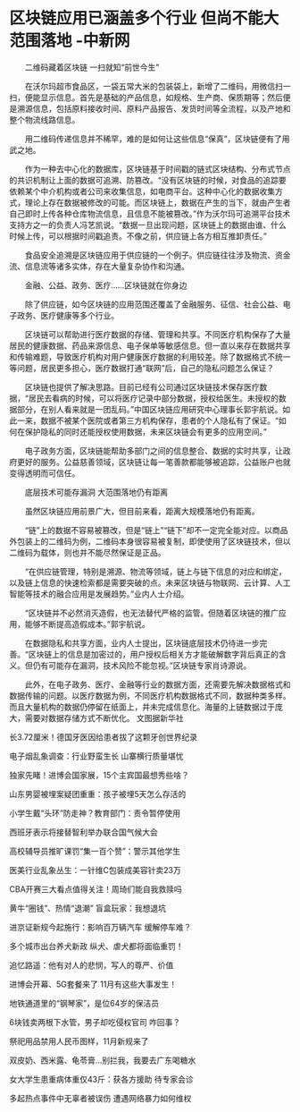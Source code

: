 # 区块链应用已涵盖多个行业 但尚不能大范围落地 -中新网

　　二维码藏着区块链 一扫就知“前世今生”

　　在沃尔玛超市食品区，一袋五常大米的包装袋上，新增了二维码，用微信扫一扫，便能显示信息。首先是基础的产品信息，如规格、生产商、保质期等；然后便是溯源信息，包括原料接收时间、原料产品报告、发货时间等全流程，以及产地和整个物流线路信息。

　　用二维码传递信息并不稀罕，难的是如何让这些信息“保真”，区块链便有了用武之地。

　　作为一种去中心化的数据库，区块链基于时间戳的链式区块结构、分布式节点的共识机制让上面的数据可追溯、防篡改。“没有区块链的时候，对食品的追踪要依赖某个中介机构或者公司来收集信息，如电商平台。这种中心化的数据收集方式，理论上存在数据被修改的可能。而区块链上，数据在产生的当下，就由产生者自己即时上传各种仓库物流信息，且信息不能被篡改。”作为沃尔玛可追溯平台技术支持方之一的负责人冯艺凯说。“数据一旦出现问题，区块链上的数据由谁、什么时候上传，可以根据时间戳追责。不像之前，供应链上各方相互推卸责任。”

　　食品安全追溯是区块链应用于供应链的一个例子。供应链往往涉及物流、资金流、信息流等诸多实体，存在大量复杂协作和沟通。

　　金融、公益、政务、医疗……区块链就在你身边

　　除了供应链，如今区块链的应用范围还覆盖了金融服务、征信、社会公益、电子政务、医疗健康等多个行业。

　　区块链可以帮助进行医疗数据的存储、管理和共享。不同医疗机构保存了大量居民的健康数据、药品来源信息、电子保单等敏感信息。但一直以来存在数据共享和传输难题，导致医疗机构对用户健康医疗数据的利用较差。除了数据格式不统一等问题，居民更多担心，医疗数据打通“联网”后，自己的隐私问题怎么保证？

　　区块链也提供了解决思路。目前已经有公司通过区块链技术保存医疗数据，“居民去看病的时候，可以将医疗记录中部分数据，授权给医生。未授权的数据部分，在别人看来就是一团乱码。”中国区块链应用研究中心理事长郭宇航说。如此一来，数据不被某个医院或者第三方机构保存，患者的个人隐私有了保证。“如何在保护隐私的同时还能授权使用数据，未来区块链会有更多的应用空间。”

　　电子政务方面，区块链能帮助多部门之间的信息整合、数据的实时共享，让政府更好的服务。公益慈善领域，区块链让每一笔善款都能够被追踪，公益账户也就变得透明而可信任。

　　底层技术可能存漏洞 大范围落地仍有距离

　　虽然区块链应用前景广大，但目前来看，距离大规模落地仍有距离。

　　“链”上的数据不容易被篡改，但是“链上”“链下”却不一定完全能对应。以商品外包装上的二维码为例，二维码本身很容易被复制，即使使用了区块链技术，但以二维码为载体，则也并不能尽然保证是正品。

　　“在供应链管理，特别是溯源、物流等领域，链上与链下信息的对应和绑定，以及链上信息的快速检索都是需要突破的点。未来区块链与物联网、云计算、人工智能等技术的融合应用是发展趋势。”业内人士介绍。

　　“区块链并不必然消灭造假，也无法替代严格的监管。但随着区块链的推广应用，能够不断提高造假成本。”郭宇航说。

　　在数据隐私和共享方面，业内人士提出，区块链底层技术仍待进一步完善。“区块链上的信息是加密过的，用户授权后相关方才能破解数字背后真正的含义。但仍有可能存在漏洞，技术风险不能忽视。”区块链专家肖诗源说。

　　此外，在电子政务、医疗、金融等行业的数据方面，还需要先解决数据格式和数据传输的问题。以医疗数据为例，不同医疗机构数据格式不同，数据种类多样。而且大量机构的数据仍停留在纸面上，并未完成信息化。海量的上链数据过于庞大，需要对数据存储方式不断优化。 文图据新华社

长3.72厘米！德国牙医因给患者拔了这颗牙创世界纪录

电子烟乱象调查：行业野蛮生长 山寨横行质量堪忧

独家先睹！进博会国家展，15个主宾国最想秀些啥？  

山东男婴被埋案疑团重重：孩子被埋5天怎么存活的

小学生戴“头环”防走神？教育部门：责令暂停使用

西班牙表示将接替智利举办联合国气候大会

高校辅导员推旷课罚“集一百个赞”：警示其他学生

医美行业乱象丛生：一针维C包装成美容针卖23万

CBA开赛三大看点值得关注！周琦们能自我救赎吗

黄牛“圈钱”、热情“退潮” 盲盒玩家：我想退坑

进京证新规今起施行：影响百万辆汽车 缓解停车难？

多个城市出台养犬新政 纵犬、虐犬都将面临重罚！

追忆路遥：他有对人的悲悯，写人的尊严、价值

进博会开幕、5G套餐来了 11月有这些大事发生！

地铁通道里的“钢琴家”，是位64岁的保洁员

6块钱卖两根下水管，男子却吃侵权官司 咋回事？

祭祀用品禁用人民币图样，11月新规来了

双皮奶、西米露、龟苓膏…别拦我，我要去广东喝糖水

女大学生患重病体重仅43斤：获各方援助 待专家会诊

多起热点事件中无辜者被误伤 遭遇网络暴力如何维权
